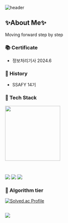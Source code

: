 ![header](https://capsule-render.vercel.app/api?type=rect&color=auto&height=150&section=header&text=Rafael%20Mindesu&fontSize=50)
## ✨About Me✨
Moving forward step by step
<!--
**minsukim9900/minsukim9900** is a ✨ _special_ ✨ repository because its `README.md` (this file) appears on your GitHub profile.

Here are some ideas to get you started:

- 🔭 I’m currently working on ...
- 🌱 I’m currently learning ...
- 👯 I’m looking to collaborate on ...
- 🤔 I’m looking for help with ...
- 💬 Ask me about ...
- 📫 How to reach me: ...
- 😄 Pronouns: ...
- ⚡ Fun fact: ...
-->


### 📚 Certificate
- 정보처리기사 2024.6

### 🏴 History
- SSAFY 14기

### 🌱 Tech Stack
<a href="https://github.com/minsukim9900"><img align="center" style="height:180px" src="https://github-readme-stats.vercel.app/api/top-langs/?username=minsukim9900&layout=compact&theme=nord&hide_border=true" /></a> 

<br>

![](https://img.shields.io/badge/Java-ED8B00?style=for-the-badge&logo=openjdk&logoColor=white)
![](https://img.shields.io/badge/springboot-6DB33F?style=for-the-badge&logo=spring&logoColor=white)
![](https://img.shields.io/badge/mysql-4479A1?style=for-the-badge&logo=spring&logoColor=white)
### 🌱 Algorithm tier

[![Solved.ac Profile](http://mazassumnida.wtf/api/v2/generate_badge?boj=Mindoli)](https://solved.ac/Mindoli/)


<br>

<a href="https://github.com/devxb/gitanimals">
  <img src="https://render.gitanimals.org/farms/{minsukim9900}"/>
</a>
